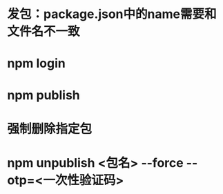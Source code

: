 # 发包：package.json中的name需要和文件名不一致
# npm login
# npm publish
# 强制删除指定包
# npm unpublish <包名> --force --otp=<一次性验证码>
